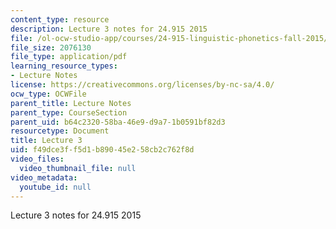 ```yaml
---
content_type: resource
description: Lecture 3 notes for 24.915 2015
file: /ol-ocw-studio-app/courses/24-915-linguistic-phonetics-fall-2015/f49dce3ff5d1b89045e258cb2c762f8d_MIT24_915F15_lec3.pdf
file_size: 2076130
file_type: application/pdf
learning_resource_types:
- Lecture Notes
license: https://creativecommons.org/licenses/by-nc-sa/4.0/
ocw_type: OCWFile
parent_title: Lecture Notes
parent_type: CourseSection
parent_uid: b64c2320-58ba-46e9-d9a7-1b0591bf82d3
resourcetype: Document
title: Lecture 3
uid: f49dce3f-f5d1-b890-45e2-58cb2c762f8d
video_files:
  video_thumbnail_file: null
video_metadata:
  youtube_id: null
---
```

Lecture 3 notes for 24.915 2015
